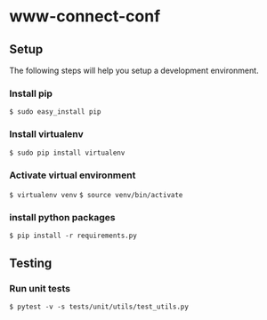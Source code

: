 # www-connect-conf

## Setup
The following steps will help you setup a development environment.

### Install pip
```$ sudo easy_install pip```

### Install virtualenv
```$ sudo pip install virtualenv```

### Activate virtual environment
```$ virtualenv venv```
```$ source venv/bin/activate```

### install python packages
```$ pip install -r requirements.py```


## Testing

### Run unit tests
```
$ pytest -v -s tests/unit/utils/test_utils.py
```


